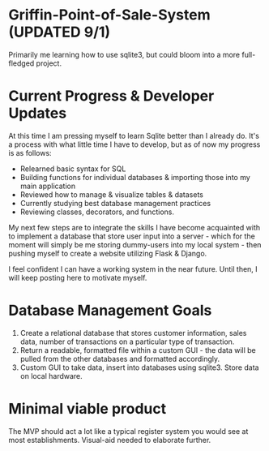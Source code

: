 # Griffin-Point-of-Sale-System (UPDATED 9/1)
Primarily me learning how to use sqlite3, but could bloom into a more full-fledged project.

# Current Progress & Developer Updates
At this time I am pressing myself to learn Sqlite better than I already do. It's a process with what little time I have to develop, but as of now my progress is as follows:
- Relearned basic syntax for SQL
- Building functions for individual databases & importing those into my main application
- Reviewed how to manage & visualize tables & datasets
- Currently studying best database management practices
- Reviewing classes, decorators, and functions.

My next few steps are to integrate the skills I have become acquainted with to implement a database that store user input into a server - which for the moment will simply be me storing dummy-users into my local system - then pushing myself to create a website utilizing Flask & Django. 

I feel confident I can have a working system in the near future. Until then, I will keep posting here to motivate myself.


# Database Management Goals
1) Create a relational database that stores customer information, sales data, number of transactions on a particular type of transaction.
2) Return a readable, formatted file within a custom GUI - the data will be pulled from the other databases and formatted accordingly.
3) Custom GUI to take data, insert into databases using sqlite3. Store data on local hardware.

# Minimal viable product
The MVP should act a lot like a typical register system you would see at most establishments. Visual-aid needed to elaborate further.
